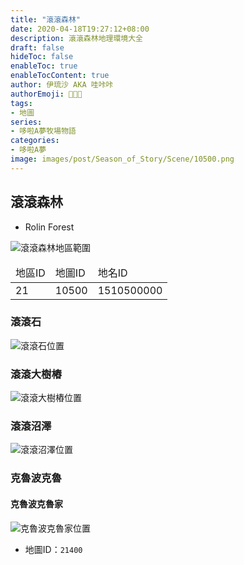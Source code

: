 ```yaml
---
title: "滾滾森林"
date: 2020-04-18T19:27:12+08:00
description: 滾滾森林地理環境大全
draft: false
hideToc: false
enableToc: true
enableTocContent: true
author: 伊琉沙 AKA 哇咔咔
authorEmoji: 👩🏿‍🚀
tags: 
- 地圖
series:
- 哆啦A夢牧場物語
categories:
- 哆啦A夢
image: images/post/Season_of_Story/Scene/10500.png
---
```

## 滾滾森林
+ Rolin Forest

![滾滾森林地區範圍](/images/post/Season_of_Story/Map/10500.png)
<table>
    <thead>
        <tr>
            <td>地區ID</td>
            <td>地圖ID</td>
            <td>地名ID</td>
        </tr>
    </thead>
    <tr>
            <td>21</td>
            <td>10500</td>
            <td>1510500000</td>
    </tr>
</table>

### 滾滾石
![滾滾石位置](/images/post/Season_of_Story/Map/10520.png)

### 滾滾大樹樁
![滾滾大樹樁位置](/images/post/Season_of_Story/Map/10530.png)

### 滾滾沼澤
![滾滾沼澤位置](/images/post/Season_of_Story/Map/10540.png)

### 克魯波克魯
#### 克魯波克魯家
![克魯波克魯家位置](/images/post/Season_of_Story/Map/21400.png)
+ 地圖ID：`21400`
